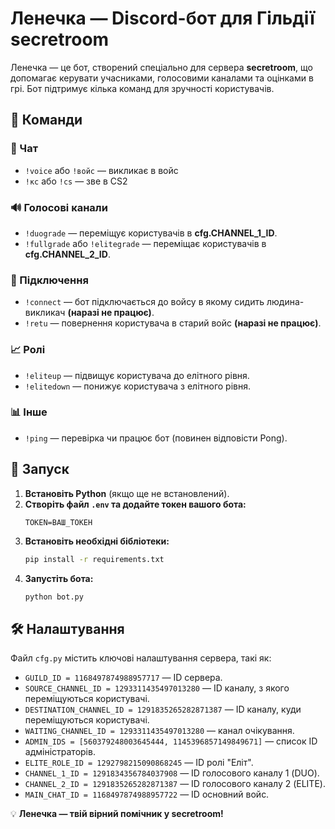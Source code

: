 # Ленечка — Discord-бот для Гільдії secretroom

Ленечка — це бот, створений спеціально для сервера **secretroom**, що допомагає керувати учасниками, голосовими каналами та оцінками в грі. Бот підтримує кілька команд для зручності користувачів.

## 📌 Команди

### 💬 Чат
- `!voice` або `!войс` — викликає в войс 
- `!кс` або `!cs` — зве в CS2


### 🔊 Голосові канали
- `!duograde` — переміщує користувачів в **cfg.CHANNEL_1_ID**.
- `!fullgrade` або `!elitegrade` — переміщає користувачів в **cfg.CHANNEL_2_ID**.

### 📡 Підключення
- `!connect` — бот підключається до войсу в якому сидить людина-викликач **(наразі не працює)**.
- `!retu` — повернення користувача в старий войс **(наразі не працює)**.

### 📈 Ролі
- `!eliteup` — підвищує користувача до елітного рівня.
- `!elitedown` — понижує користувача з елітного рівня.

### 📊 Інше
- `!ping` — перевірка чи працює бот (повинен відповісти Pong).

## :rocket: Запуск
1. **Встановіть Python** (якщо ще не встановлений).
2. **Створіть файл `.env` та додайте токен вашого бота:**
   ```env
   TOKEN=ВАШ_ТОКЕН
   ```
3. **Встановіть необхідні бібліотеки:**
   ```sh
   pip install -r requirements.txt
   ```
4. **Запустіть бота:**
   ```sh
   python bot.py
   ```


## 🛠 Налаштування
Файл `cfg.py` містить ключові налаштування сервера, такі як:
- `GUILD_ID = 1168497874988957717` — ID сервера.
- `SOURCE_CHANNEL_ID = 1293311435497013280` — ID каналу, з якого переміщуються користувачі.
- `DESTINATION_CHANNEL_ID = 1291835265282871387` — ID каналу, куди переміщуються користувачі.
- `WAITING_CHANNEL_ID = 1293311435497013280` — канал очікування.
- `ADMIN_IDS = [560379248003645444, 1145396857149849671]` — список ID адміністраторів.
- `ELITE_ROLE_ID = 1292798215090868245` — ID ролі "Еліт".
- `CHANNEL_1_ID = 1291834356784037908` — ID голосового каналу 1 (DUO).
- `CHANNEL_2_ID = 1291835265282871387` — ID голосового каналу 2 (ELITE).
- `MAIN_CHAT_ID = 1168497874988957722` — ID основний войс.

💡 **Ленечка — твій вірний помічник у secretroom!**

